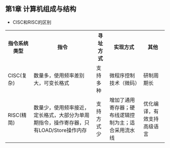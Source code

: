 ## 第1章 计算机组成与结构
- CISC和RISC的区别
<table>
	<tr>
		<th>指令系统类型</th>
		<th>指令</th>
		<th>寻址方式</th>
		<th>实现方式</th>
		<th>其他</th>
	</tr>
	<tr>
		<td>CISC(复杂)</td>
		<td>数量多，使用频率差别大，可变长格式</td>
		<td>支持多种</td>
		<td>微程序控制技术（微码）</td>
		<td>研制周期长</td>
	</tr>
	<tr>
		<td>RISC(精简)</td>
		<td>数量少，使用频率接近，定长格式，大部分为单周期指令，操作寄存器，只有LOAD/Store操作内存</td>
		<td>支持方式少</td>
		<td>增加了通用寄存器；硬布线逻辑控制为主；适合采用流水线</td>
		<td>优化编译，有效支持高级语言</td>
	</tr>
</table>